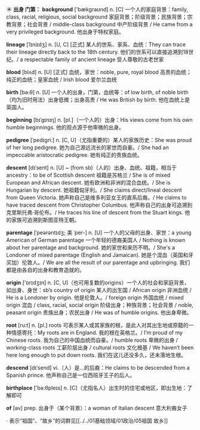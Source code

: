 ☀ <span class="category">**出身 门第：**</span>
<span class="vocabulary">**background**</span> ['bækɡraʊnd] 
<span class="definition">n. [C] 一个人的家庭背景：</span>family, class, racial, religious, social background 家庭背景；阶级背景；民族背景；宗教背景；社会背景 / middle-class background 中产阶级背景 / He came from a very privileged background. 他出身于特权家庭。
           
<span class="vocabulary">**lineage**</span> [ˈlɪniɪdʒ]
<span class="definition">n. [U, C] [正式] 某人的世系、家系、血统：</span>They can trace their lineage directly back to the 18th century. 他们的世系可以直接追溯到18世纪。/ a respectable family of ancient lineage 受人尊敬的古老世家

<span class="vocabulary">**blood**</span> [blʌd] 
<span class="definition">n. [U] [正式] 血统，家世：</span>noble, pure, royal blood 高贵的血统；纯正的血统；皇家血统 / Irish blood 爱尔兰血统

<span class="vocabulary">**birth**</span> [bə:θ] 
<span class="definition">n. [U] 一个人的出身，门第，血统等：</span>of low birth, of noble birth（均为旧时用法）出身低微；出身高贵 / He was British by birth. 他在血统上是英国人。
                      
<span class="vocabulary">**beginning**</span> [bɪˈgɪnɪŋ]
<span class="definition">n. [pl.]（一个人的）出身：</span>His views come from his own humble beginnings. 他的观点源于他卑微的出身。

<span class="vocabulary">**pedigree**</span> [ˈpedɪgri:]
<span class="definition">n. [C, U]（尤指重要的）某人的家族历史：</span>She was proud of her long pedigree. 她为自己源远流长的家世而自豪。/ She had an impeccable aristocratic pedigree. 她有纯正的贵族血统。
           
<span class="vocabulary">**descent**</span> [dɪˈsent]
<span class="definition">n. [U] ~ (from sb)（人的）出身、血统、祖籍，相当于ancestry：</span>to be of Scottish descent 祖籍是苏格兰 / She is of mixed European and African descent. 她有欧洲和非洲的混合血统。/ She is Hungarian by descent. 她祖籍匈牙利。/ She claims direct/lineal descent from Queen Victoria. 她声称自己是维多利亚女王的直系后裔。/ He claims to have traced descent from Christopher Columbus. 他声称自己的出身可追溯到克里斯托弗·哥伦布。/ He traces his line of descent from the Stuart kings. 他的家族可追溯到斯图亚特王朝。
            
<span class="vocabulary">**parentage**</span> [ˈpeərəntɪdʒ; 美 ˈper-]
<span class="definition">n. [U] 一个人的父母的出身、家世：</span>a young American of German parentage 一个年轻的德裔美国人 / Nothing is known about her parentage and background. 她的家世和来历不明。/ She's a Londoner of mixed parentage (English and Jamaican). 她是个混血（英国和牙买加）伦敦人。/ We are all the result of our parentage and upbringing. 我们都是由各自的出身和教育造就的。

<span class="vocabulary">**origin**</span> ['ɒrɪdӡɪn] 
<span class="definition">n. [C, U]（也可用复数的origins）一个人的社会和家庭背景，如出身、身世：</span>sb’s country of origin 某人的出生国 / African origin 非洲血统 / He is a Londoner by origin. 他是伦敦人。/ foreign origin 外国血统 / mixed origin 混血 / class, racial, social origin 阶级出身；种族背景；社会背景 / noble, peasant origin 贵族出身；农民出身 / He was of humble origins. 他出身卑微。

<span class="vocabulary">**root**</span> [ru:t] 
<span class="definition">n. [pl.] roots 可表示某人或其家族的根，是此人对其出生地或原籍的一种情感寄托：</span>My roots are in England. 我的根在英格兰。/ I’m proud of my Chinese roots. 我为自己的中国血统而自豪。/ humble roots 卑微的出身 / working-class roots 工薪阶层出身 / cultural roots 文化根基 / We haven’t been here long enough to put down roots. 我们在这儿还没多久，还未落地生根。
           
<span class="vocabulary">**descend**</span> [dɪˈsend]
<span class="definition">vi.（人）是…的后裔：</span>He claims to be descended from a Spanish prince. 他声称自己是一位西班牙王子的后人。

<span class="vocabulary">**birthplace**</span> ['bə:θpleɪs] 
<span class="definition">n. [C]（尤指名人）出生时的住宅或地区，即出生地：</span>了解即可

<span class="vocabulary">**of**</span> [əv] 
<span class="definition">prep. 出身于（某个背景）：</span>a woman of Italian descent 意大利裔女子

· 表示“祖国”、“故乡”的词群见[[../../01基础领域/01政治/05祖国 故乡]]
